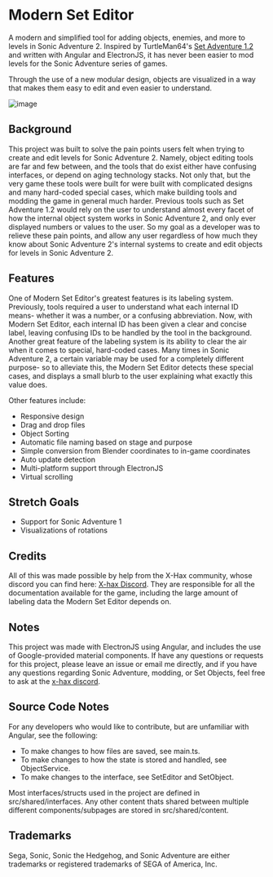 # Modern Set Editor
A modern and simplified tool for adding objects, enemies, and more to levels in Sonic Adventure 2. Inspired by TurtleMan64's [Set Adventure 1.2](https://github.com/TurtleMan64/SetAdventure) and written with Angular and ElectronJS, it has never been easier to mod levels for the Sonic Adventure series of games.

Through the use of a new modular design, objects are visualized in a way that makes them easy to edit and even easier to understand.

![image](https://user-images.githubusercontent.com/80438344/222892418-098fddb5-ca6c-43b7-8449-df013c9db496.png)

## Background
This project was built to solve the pain points users felt when trying to create and edit levels for Sonic Adventure 2. Namely, object editing tools are far and few between, and the tools that do exist either have confusing interfaces, or depend on aging technology stacks. Not only that, but the very game these tools were built for were built with complicated designs and many hard-coded special cases, which make building tools and modding the game in general much harder. Previous tools such as Set Adventure 1.2 would rely on the user to understand almost every facet of how the internal object system works in Sonic Adventure 2, and only ever displayed numbers or values to the user. So my goal as a developer was to relieve these pain points, and allow any user regardless of how much they know about Sonic Adventure 2's internal systems to create and edit objects for levels in Sonic Adventure 2.

## Features
One of Modern Set Editor's greatest features is its labeling system. Previously, tools required a user to understand what each internal ID means- whether it was a number, or a confusing abbreviation. Now, with Modern Set Editor, each internal ID has been given a clear and concise label, leaving confusing IDs to be handled by the tool in the background. Another great feature of the labeling system is its ability to clear the air when it comes to special, hard-coded cases. Many times in Sonic Adventure 2, a certain variable may be used for a completely different purpose- so to alleviate this, the Modern Set Editor detects these special cases, and displays a small blurb to the user explaining what exactly this value does.

Other features include:
* Responsive design
* Drag and drop files
* Object Sorting
* Automatic file naming based on stage and purpose
* Simple conversion from Blender coordinates to in-game coordinates
* Auto update detection
* Multi-platform support through ElectronJS
* Virtual scrolling

## Stretch Goals
* Support for Sonic Adventure 1
* Visualizations of rotations

## Credits
All of this was made possible by help from the X-Hax community, whose discord you can find here: [X-hax Discord](https://discord.gg/gqJCF47). They are responsible for all the documentation available for the game, including the large amount of labeling data the Modern Set Editor depends on.

## Notes
This project was made with ElectronJS using Angular, and includes the use of Google-provided material components. If have any questions or requests for this project, please leave an issue or email me directly, and if you have any questions regarding Sonic Adventure, modding, or Set Objects, feel free to ask at the [x-hax discord](https://discord.gg/gqJCF47).

## Source Code Notes
For any developers who would like to contribute, but are unfamiliar with Angular, see the following:

* To make changes to how files are saved, see main.ts.
* To make changes to how the state is stored and handled, see ObjectService.
* To make changes to the interface, see SetEditor and SetObject.

Most interfaces/structs used in the project are defined in src/shared/interfaces. Any other content thats shared between multiple different components/subpages are stored in src/shared/content.

## Trademarks
Sega, Sonic, Sonic the Hedgehog, and Sonic Adventure are either
trademarks or registered trademarks of SEGA of America, Inc.
